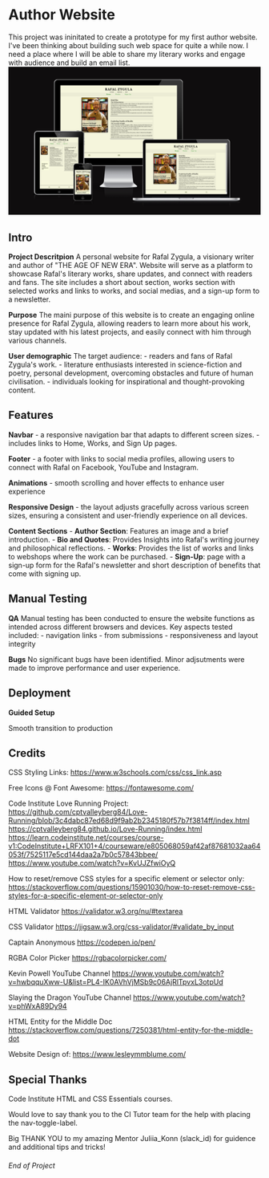# Author Website

This project was ininitated to create a prototype for my first author website. I've been thinking about building such web space for quite a while now. I need a place where I will be able to share my literary works and engage with audience and build an email list. 
![alt text](image.png)
## Intro

**Project Descritpion**
A personal website for Rafal Zygula, a visionary writer and author of "THE AGE OF NEW ERA". Website will serve as a platform to showcase Rafal's literary works, share updates, and connect with readers and fans. The site includes a short about section, works section with selected works and links to works, and social medias, and a sign-up form to a newsletter.


**Purpose**
The maini purpose of this website is to create an engaging online presence for Rafal Zygula, allowing readers to learn more about his work, stay updated with his latest projects, and easily connect with him through various channels.


**User demographic**
The target audience:
    - readers and fans of Rafal Zygula's work.
    - literature enthusiasts interested in science-fiction and poetry, personal development, overcoming obstacles and future of human civilisation.
    - individuals looking for inspirational and thought-provoking content.

## Features
**Navbar**
    - a responsive navigation bar that adapts to different screen sizes.
    - includes links to Home, Works, and Sign Up pages.

**Footer** 
    - a footer with links to social media profiles, allowing users to connect with Rafal on Facebook, YouTube and Instagram.

**Animations** 
    - smooth scrolling and hover effects to enhance user experience

**Responsive Design**
    - the layout adjusts gracefully across various screen sizes, ensuring a consistent and user-friendly experience on all devices.

**Content Sections**
    - **Author Section**: Features an image and a brief introduction.
    - **Bio and Quotes**: Provides Insights into Rafal's writing journey and philosophical reflections.
    - **Works**: Provides the list of works and links to webshops where the work can be purchased.
    - **Sign-Up**: page with a sign-up form for the Rafal's newsletter and short description of benefits that come with signing up.
    
## Manual Testing

**QA**
Manual testing has been conducted to ensure the website functions as intended across different browsers and devices. Key aspects tested included:
    - navigation links
    - from submissions
    - responsiveness and layout integrity

**Bugs**
No significant bugs have been identified. Minor adjsutments were made to improve performance and user experience.


## Deployment

**Guided Setup**

Smooth transition to production

## Credits

CSS Styling Links:
https://www.w3schools.com/css/css_link.asp

Free Icons @ Font Awesome:
https://fontawesome.com/

Code Institute Love Running Project:
https://github.com/cptvalleyberg84/Love-Running/blob/3c4dabc87ed68d9f9ab2b2345180f57b7f3814ff/index.html
https://cptvalleyberg84.github.io/Love-Running/index.html
https://learn.codeinstitute.net/courses/course-v1:CodeInstitute+LRFX101+4/courseware/e805068059af42af87681032aa64053f/7525117e5cd144daa2a7b0c57843bbee/
https://www.youtube.com/watch?v=KvUJZfwiOyQ


How to reset/remove CSS styles for a specific element or selector only:
https://stackoverflow.com/questions/15901030/how-to-reset-remove-css-styles-for-a-specific-element-or-selector-only

HTML Validator
https://validator.w3.org/nu/#textarea

CSS Validator
https://jigsaw.w3.org/css-validator/#validate_by_input

Captain Anonymous
https://codepen.io/pen/

RGBA Color Picker
https://rgbacolorpicker.com/

Kevin Powell YouTube Channel
https://www.youtube.com/watch?v=hwbqquXww-U&list=PL4-IK0AVhVjMSb9c06AjRlTpvxL3otpUd

Slaying the Dragon YouTube Channel
https://www.youtube.com/watch?v=phWxA89Dy94

HTML Entity for the Middle Doc
https://stackoverflow.com/questions/7250381/html-entity-for-the-middle-dot

Website Design of:
https://www.lesleymmblume.com/



## Special Thanks

Code Institute HTML and CSS Essentials courses.

Would love to say thank you to the CI Tutor team for the help with placing the nav-toggle-label.

Big THANK YOU to my amazing Mentor Juliia_Konn (slack_id) for guidence and additional tips and tricks!




###### End of Project
